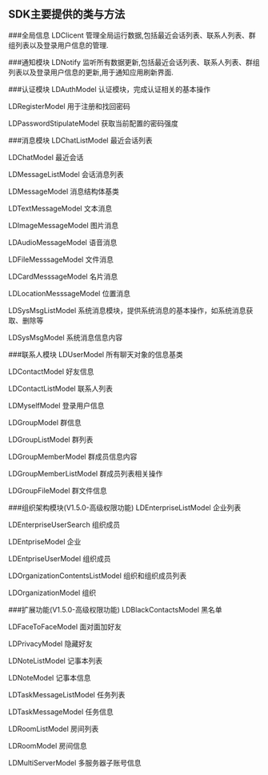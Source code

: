 ## SDK主要提供的类与方法
###全局信息
LDClicent 管理全局运行数据,包括最近会话列表、联系人列表、群组列表以及登录用户信息的管理.

###通知模块
LDNotify 监听所有数据更新,包括最近会话列表、联系人列表、群组列表以及登录用户信息的更新,用于通知应用刷新界面.

###认证模块
LDAuthModel 认证模块，完成认证相关的基本操作

LDRegisterModel 用于注册和找回密码

LDPasswordStipulateModel 获取当前配置的密码强度

###消息模块
LDChatListModel 最近会话列表

LDChatModel 最近会话

LDMessageListModel 会话消息列表

LDMessageModel 消息结构体基类

LDTextMessageModel  文本消息

LDImageMessageModel 图片消息

LDAudioMessageModel 语音消息

LDFileMesssageModel 文件消息

LDCardMesssageModel 名片消息

LDLocationMesssageModel 位置消息

LDSysMsgListModel 系统消息模块，提供系统消息的基本操作，如系统消息获取、删除等

LDSysMsgModel 系统消息信息内容

###联系人模块
LDUserModel 所有聊天对象的信息基类

LDContactModel 好友信息

LDContactListModel 联系人列表

LDMyselfModel 登录用户信息

LDGroupModel 群信息

LDGroupListModel 群列表

LDGroupMemberModel 群成员信息内容

LDGroupMemberListModel 群成员列表相关操作

LDGroupFileModel 群文件信息

###组织架构模块(V1.5.0-高级权限功能)
LDEnterpriseListModel 企业列表

LDEnterpriseUserSearch 组织成员

LDEntpriseModel 企业

LDEntpriseUserModel 组织成员

LDOrganizationContentsListModel 组织和组织成员列表

LDOrganizationModel 组织

###扩展功能(V1.5.0-高级权限功能)
LDBlackContactsModel 黑名单

LDFaceToFaceModel 面对面加好友

LDPrivacyModel 隐藏好友

LDNoteListModel 记事本列表

LDNoteModel 记事本信息

LDTaskMessageListModel 任务列表

LDTaskMessageModel 任务信息

LDRoomListModel 房间列表

LDRoomModel 房间信息

LDMultiServerModel 多服务器子账号信息
